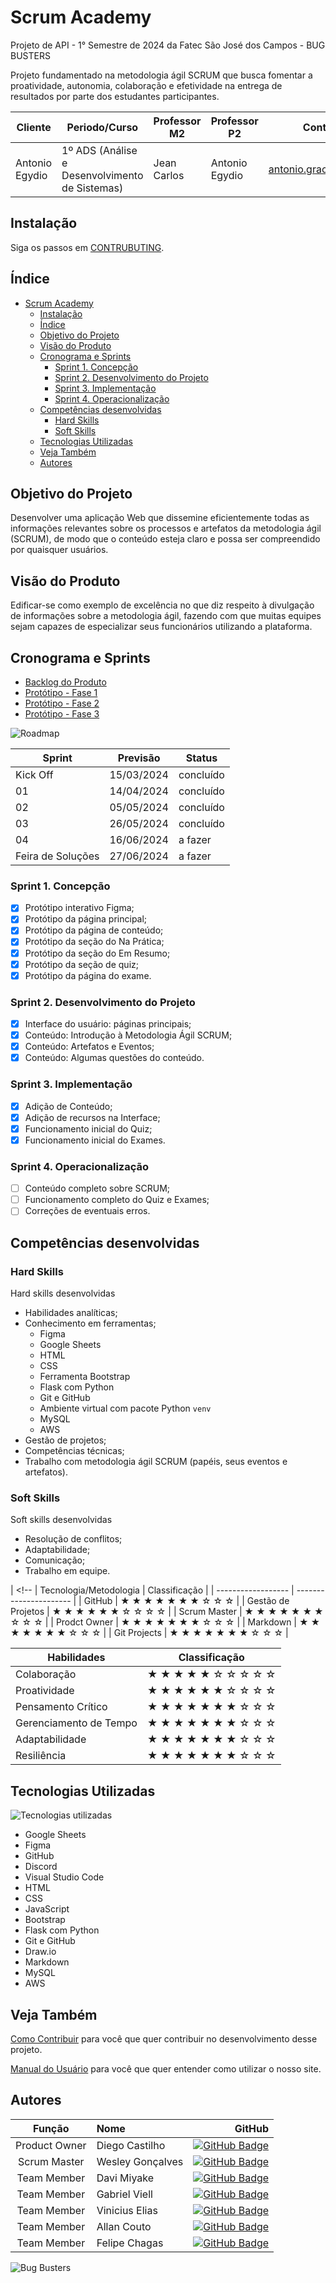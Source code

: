 # Scrum Academy

Projeto de API - 1° Semestre de 2024 da Fatec São José dos Campos - BUG BUSTERS

Projeto fundamentado na metodologia ágil SCRUM que busca fomentar a proatividade, autonomia, colaboração e efetividade na entrega de resultados por parte dos estudantes participantes.

| Cliente        | Periodo/Curso                                  | Professor M2 | Professor P2   | Contato Cliente                 |
| -------------- | ---------------------------------------------- | ------------ | -------------- | ------------------------------- |
| Antonio Egydio | 1º ADS (Análise e Desenvolvimento de Sistemas) | Jean Carlos  | Antonio Egydio | <antonio.graca@fatec.sp.gov.br> |

## Instalação

Siga os passos em [CONTRUBUTING](./CONTRIBUTING.md).

## Índice

- [Scrum Academy](#scrum-academy)
  - [Instalação](#instalação)
  - [Índice](#índice)
  - [Objetivo do Projeto](#objetivo-do-projeto)
  - [Visão do Produto](#visão-do-produto)
  - [Cronograma e Sprints](#cronograma-e-sprints)
    - [Sprint 1. Concepção](#sprint-1-concepção)
    - [Sprint 2. Desenvolvimento do Projeto](#sprint-2-desenvolvimento-do-projeto)
    - [Sprint 3. Implementação](#sprint-3-implementação)
    - [Sprint 4. Operacionalização](#sprint-4-operacionalização)
  - [Competências desenvolvidas](#competências-desenvolvidas)
    - [Hard Skills](#hard-skills)
    - [Soft Skills](#soft-skills)
  - [Tecnologias Utilizadas](#tecnologias-utilizadas)
  - [Veja Também](#veja-também)
  - [Autores](#autores)

## Objetivo do Projeto

Desenvolver uma aplicação Web que dissemine eficientemente todas as informações relevantes sobre os processos e artefatos da metodologia ágil (SCRUM), de modo que o conteúdo esteja claro e possa ser compreendido por quaisquer usuários.

## Visão do Produto

Edificar-se como exemplo de excelência no que diz respeito à divulgação de informações sobre a metodologia ágil, fazendo com que muitas equipes sejam capazes de especializar seus funcionários utilizando a plataforma.

## Cronograma e Sprints

- [Backlog do Produto](./backlog-do-produto.xlsx)
- [Protótipo - Fase 1](./docs/prototipo-1.md)
- [Protótipo - Fase 2](./docs/prototipo-2.md)
- [Protótipo - Fase 3](./docs/prototipo-3.md)

![Roadmap](./docs/roadmap.png)

| Sprint            | Previsão   | Status    |
| ----------------- | ---------- | --------- |
| Kick Off          | 15/03/2024 | concluído |
| 01                | 14/04/2024 | concluído |
| 02                | 05/05/2024 | concluído |
| 03                | 26/05/2024 | concluído |
| 04                | 16/06/2024 | a fazer   |
| Feira de Soluções | 27/06/2024 | a fazer   |

### Sprint 1. Concepção

- [x] Protótipo interativo Figma;
- [x] Protótipo da página principal;
- [x] Protótipo da página de conteúdo;
- [x] Protótipo da seção do Na Prática;
- [x] Protótipo da seção do Em Resumo;
- [x] Protótipo da seção de quiz;
- [x] Protótipo da página do exame.

### Sprint 2. Desenvolvimento do Projeto

- [x] Interface do usuário: páginas principais;
- [x] Conteúdo: Introdução à Metodologia Ágil SCRUM;
- [x] Conteúdo: Artefatos e Eventos;
- [x] Conteúdo: Algumas questões do conteúdo.

### Sprint 3. Implementação

- [x] Adição de Conteúdo;
- [x] Adição de recursos na Interface;
- [x] Funcionamento inicial do Quiz;
- [x] Funcionamento inicial do Exames.

### Sprint 4. Operacionalização

- [ ] Conteúdo completo sobre SCRUM;
- [ ] Funcionamento completo do Quiz e Exames;
- [ ] Correções de eventuais erros.

## Competências desenvolvidas

### Hard Skills

Hard skills desenvolvidas

- Habilidades analíticas;
- Conhecimento em ferramentas;
  - Figma
  - Google Sheets
  - HTML
  - CSS
  - Ferramenta Bootstrap
  - Flask com Python
  - Git e GitHub
  - Ambiente virtual com pacote Python `venv`
  - MySQL
  - AWS
- Gestão de projetos;
- Competências técnicas;
- Trabalho com metodologia ágil SCRUM (papéis, seus eventos e artefatos).

### Soft Skills

Soft skills desenvolvidas

- Resolução de conflitos;
- Adaptabilidade;
- Comunicação;
- Trabalho em equipe.

| <!--               | Tecnologia/Metodologia | Classificação |
| ------------------ | ---------------------- |
| GitHub             | ★ ★ ★ ★ ★ ★ ★ ☆ ☆ ☆    |
| Gestão de Projetos | ★ ★ ★ ★ ★ ★ ☆ ☆ ☆ ☆    |
| Scrum Master       | ★ ★ ★ ★ ★ ★ ★ ☆ ☆ ☆    |
| Prodct Owner       | ★ ★ ★ ★ ★ ★ ★ ☆ ☆ ☆    |
| Markdown           | ★ ★ ★ ★ ★ ★ ★ ☆ ☆ ☆    |
| Git Projects       | ★ ★ ★ ★ ★ ★ ★ ☆ ☆ ☆    |

| Habilidades            | Classificação       |
| ---------------------- | ------------------- |
| Colaboração            | ★ ★ ★ ★ ★ ☆ ☆ ☆ ☆ ☆ |
| Proatividade           | ★ ★ ★ ★ ★ ★ ☆ ☆ ☆ ☆ |
| Pensamento Crítico     | ★ ★ ★ ★ ★ ★ ★ ☆ ☆ ☆ |
| Gerenciamento de Tempo | ★ ★ ★ ★ ★ ★ ★ ☆ ☆ ☆ |
| Adaptabilidade         | ★ ★ ★ ★ ★ ★ ★ ☆ ☆ ☆ |
| Resiliência            | ★ ★ ★ ★ ★ ★ ★ ☆ ☆ ☆ | --> |

## Tecnologias Utilizadas

![Tecnologias utilizadas](./docs/tecnologias-utilizadas.png)

- Google Sheets
- Figma
- GitHub
- Discord
- Visual Studio Code
- HTML
- CSS
- JavaScript
- Bootstrap
- Flask com Python
- Git e GitHub
- Draw.io
- Markdown
- MySQL
- AWS

## Veja Também

[Como Contribuir](./CONTRIBUTING.md) para você que quer contribuir no desenvolvimento desse projeto.

[Manual do Usuário](./docs/manual.md) para você que quer entender como utilizar o nosso site.

## Autores

|    Função     | Nome             |                                                                                                                                               GitHub |
| :-----------: | :--------------- | ---------------------------------------------------------------------------------------------------------------------------------------------------: |
| Product Owner | Diego Castilho   |             [![GitHub Badge](https://img.shields.io/badge/GitHub-111217?style=flat-square&logo=github&logoColor=white)](https://github.com/DigoCast) |
| Scrum Master  | Wesley Gonçalves |      [![GitHub Badge](https://img.shields.io/badge/GitHub-111217?style=flat-square&logo=github&logoColor=white)](https://github.com/WesleyGoncalves) |
|  Team Member  | Davi Miyake      |            [![GitHub Badge](https://img.shields.io/badge/GitHub-111217?style=flat-square&logo=github&logoColor=white)](https://github.com/DaviMBDev) |
|  Team Member  | Gabriel Viell    | [![GitHub Badge](https://img.shields.io/badge/GitHub-111217?style=flat-square&logo=github&logoColor=white)](https://github.com/GabrielViellCastilho) |
|  Team Member  | Vinicius Elias   |            [![GitHub Badge](https://img.shields.io/badge/GitHub-111217?style=flat-square&logo=github&logoColor=white)](https://github.com/ViniElias) |
|  Team Member  | Allan Couto      |           [![GitHub Badge](https://img.shields.io/badge/GitHub-111217?style=flat-square&logo=github&logoColor=white)](https://github.com/allancouto) |
|  Team Member  | Felipe Chagas    |        [![GitHub Badge](https://img.shields.io/badge/GitHub-111217?style=flat-square&logo=github&logoColor=white)](https://github.com/oFelipeChagas) |

![Bug Busters](./src/static/images/bug-busters-logo-black.jpg)
